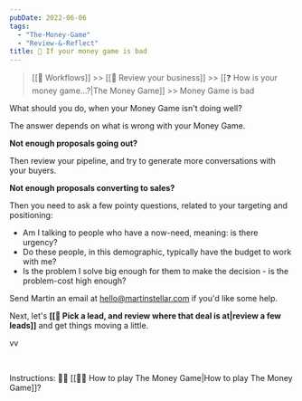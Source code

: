 ```yaml
---
pubDate: 2022-06-06
tags:
  - "The-Money-Game"
  - "Review-&-Reflect"
title: 🔴 If your money game is bad
---
```


> [[🔁 Workflows]] >> [[🤔 Review your business]] >> [[❓ How is your money game...?|The Money Game]] >> Money Game is bad

What should you do, when your Money Game isn't doing well?

The answer depends on what is wrong with your Money Game.

**Not enough proposals going out?**

Then review your pipeline, and try to generate more conversations with your buyers.

**Not enough proposals converting to sales?**

Then you need to ask a few pointy questions, related to your targeting and positioning:

- Am I talking to people who have a now-need, meaning: is there urgency?
- Do these people, in this demographic, typically have the budget to work with me?
- Is the problem I solve big enough for them to make the decision - is the problem-cost high enough?

Send Martin an email at [hello@martinstellar.com](mailto:sfc@martinstellar.com) if you'd like some help.

Next, let's **[[🔎 Pick a lead, and review where that deal is at|review a few leads]]** and get things moving a little.

vv

<br />

Instructions: 👨‍🎓 [[👨‍🎓 How to play The Money Game|How to play The Money Game]]?